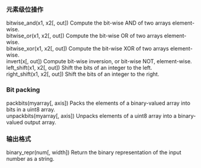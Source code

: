 ### 元素级位操作

bitwise\_and\(x1, x2\[, out\]\)    Compute the bit-wise AND of two arrays element-wise.  
bitwise\_or\(x1, x2\[, out\]\)    Compute the bit-wise OR of two arrays element-wise.  
bitwise\_xor\(x1, x2\[, out\]\)    Compute the bit-wise XOR of two arrays element-wise.  
invert\(x\[, out\]\)    Compute bit-wise inversion, or bit-wise NOT, element-wise.  
left\_shift\(x1, x2\[, out\]\)    Shift the bits of an integer to the left.  
right\_shift\(x1, x2\[, out\]\)    Shift the bits of an integer to the right.

### Bit packing

packbits\(myarray\[, axis\]\)    Packs the elements of a binary-valued array into bits in a uint8 array.  
unpackbits\(myarray\[, axis\]\)    Unpacks elements of a uint8 array into a binary-valued output array.

### 输出格式

binary\_repr\(num\[, width\]\)    Return the binary representation of the input number as a string.

